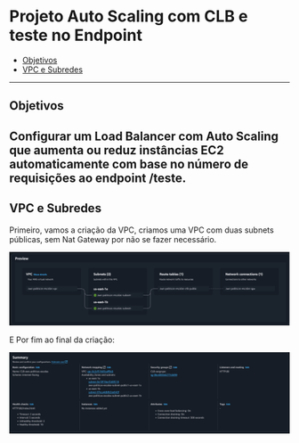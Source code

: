 # Projeto Auto Scaling com CLB e teste no Endpoint 

* [Objetivos](#Objetivos)
* [VPC e Subredes](#VPC-e-Subredes)
---
## Objetivos

Configurar um Load Balancer com Auto Scaling que aumenta ou reduz instâncias EC2 automaticamente com base no número de requisições ao endpoint /teste.
---
## VPC e Subredes

Primeiro, vamos a criação da VPC, criamos uma VPC com duas subnets públicas, sem Nat Gateway por não se fazer necessário.

![VPC](/Images/VPC.png)

E Por fim ao final da criação:

![VPC2](/Images/VPC2.png)